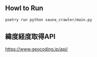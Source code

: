 

## Howl to Run 

```bash
poetry run python sauna_crawler/main.py
```

## 緯度経度取得API

https://www.geocoding.jp/api/
